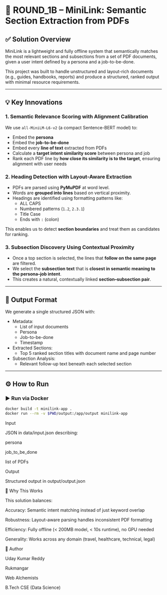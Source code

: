 # 🧠 ROUND_1B – MiniLink: Semantic Section Extraction from PDFs

## ✅ Solution Overview

MiniLink is a lightweight and fully offline system that semantically matches the most relevant sections and subsections from a set of PDF documents, given a user intent defined by a persona and a job-to-be-done.

This project was built to handle unstructured and layout-rich documents (e.g., guides, handbooks, reports) and produce a structured, ranked output with minimal resource requirements.

---

## 💡 Key Innovations

### 1. **Semantic Relevance Scoring with Alignment Calibration**

We use `all-MiniLM-L6-v2` (a compact Sentence-BERT model) to:

- Embed the **persona**
- Embed the **job-to-be-done**
- Embed every **line of text** extracted from PDFs
- Calculate a **target intent similarity score** between persona and job
- Rank each PDF line by **how close its similarity is to the target**, ensuring alignment with user needs

### 2. **Heading Detection with Layout-Aware Extraction**

- PDFs are parsed using **PyMuPDF** at word level.
- Words are **grouped into lines** based on vertical proximity.
- Headings are identified using formatting patterns like:
  - ALL CAPS
  - Numbered patterns (`1.2`, `2.3.1`)
  - Title Case
  - Ends with `:` (colon)

This enables us to detect **section boundaries** and treat them as candidates for ranking.

### 3. **Subsection Discovery Using Contextual Proximity**
- Once a top section is selected, the lines that **follow on the same page** are filtered.
- We select the **subsection text** that is **closest in semantic meaning to the persona–job intent**.
- This creates a natural, contextually linked **section–subsection pair**.

---

## 🧪 Output Format

We generate a single structured JSON with:

- Metadata:
  - List of input documents
  - Persona
  - Job-to-be-done
  - Timestamp
- Extracted Sections:
  - Top 5 ranked section titles with document name and page number
- Subsection Analysis:
  - Relevant follow-up text beneath each selected section

---

## ⚙️ How to Run

### ▶️ Run via Docker

```bash
docker build -t minilink-app .
docker run --rm -v $PWD/output:/app/output minilink-app
```

Input

JSON in data/input.json describing:

persona

job_to_be_done

list of PDFs

Output

Structured output in output/output.json

🧠 Why This Works

This solution balances:

Accuracy: Semantic intent matching instead of just keyword overlap

Robustness: Layout-aware parsing handles inconsistent PDF formatting

Efficiency: Fully offline (< 200MB model, < 10s runtime), no GPU needed

Generality: Works across any domain (travel, healthcare, technical, legal)

🙋 Author

Uday Kumar Reddy

Rukmangar

Web Alchemists

B.Tech CSE (Data Science)
